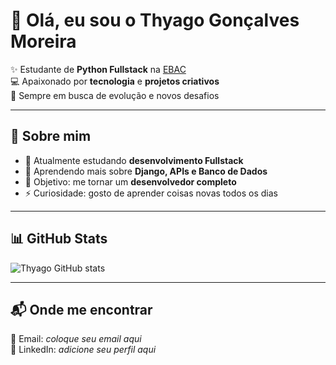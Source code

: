 # 👋 Olá, eu sou o Thyago Gonçalves Moreira  

✨ Estudante de **Python Fullstack** na [EBAC](https://ebaconline.com.br)  
💻 Apaixonado por **tecnologia** e **projetos criativos**  
🚀 Sempre em busca de evolução e novos desafios  

---

## 🌟 Sobre mim
- 🔭 Atualmente estudando **desenvolvimento Fullstack**  
- 🌱 Aprendendo mais sobre **Django, APIs e Banco de Dados**  
- 🎯 Objetivo: me tornar um **desenvolvedor completo**  
- ⚡ Curiosidade: gosto de aprender coisas novas todos os dias  

---

## 📊 GitHub Stats
![Thyago GitHub stats](https://github-readme-stats.vercel.app/api?username=thyagogm&show_icons=true&theme=radical)

---

## 📬 Onde me encontrar
📧 Email: *coloque seu email aqui*  
💼 LinkedIn: *adicione seu perfil aqui*  
